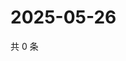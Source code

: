 # 2025-05-26

共 0 条

<!-- BEGIN ZHIHUVIDEO -->
<!-- 最后更新时间 Mon May 26 2025 05:09:50 GMT+0800 (China Standard Time) -->

<!-- END ZHIHUVIDEO -->
